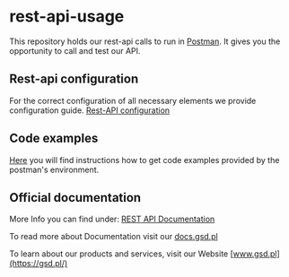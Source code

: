 # rest-api-usage

This repository holds our rest-api calls to run in [Postman](https://github.com/GSD-Software/rest-api-usage/tree/master/postman-collection).
It gives you the opportunity to call and test our API.

## Rest-api configuration
For the correct configuration of all necessary elements we provide configuration guide.
[Rest-API configuration](https://dev-docs.gsd.pl/restapi/information/installation/)

## Code examples
[Here](https://learning.getpostman.com/docs/postman/sending-api-requests/generate-code-snippets/) you will find instructions how to get code examples provided by the postman's environment.

## Official documentation
More Info you can find under: [REST API Documentation](https://docs.gsd.pl/restapi/api/api/)

To read more about Documentation visit our [docs.gsd.pl](https://docs.gsd.pl/)

To learn about our products and services, visit our Website [www.gsd.pl](https://gsd.pl/)
